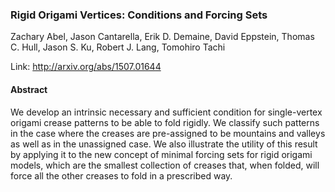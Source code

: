### Rigid Origami Vertices: Conditions and Forcing Sets
Zachary Abel, Jason Cantarella, Erik D. Demaine, David Eppstein, Thomas C. Hull, Jason S. Ku, Robert J. Lang, Tomohiro Tachi

Link: http://arxiv.org/abs/1507.01644

#### Abstract
We develop an intrinsic necessary and sufficient condition for single-vertex origami crease patterns to be able to fold rigidly. We classify such patterns in the case where the creases are pre-assigned to be mountains and valleys as well as in the unassigned case. We also illustrate the utility of this result by applying it to the new concept of minimal forcing sets for rigid origami models, which are the smallest collection of creases that, when folded, will force all the other creases to fold in a prescribed way.
